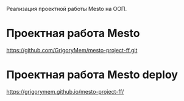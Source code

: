 Реализация проектной работы Mesto на ООП.

# Проектная работа Mesto

https://github.com/GrigoryMem/mesto-project-ff.git

# Проектная работа Mesto deploy

https://grigorymem.github.io/mesto-project-ff/
